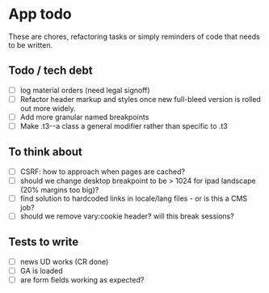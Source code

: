 # App todo
These are chores, refactoring tasks or simply reminders of code that needs to be written.

## Todo / tech debt
- [ ] log material orders (need legal signoff)
- [ ] Refactor header markup and styles once new full-bleed version is rolled out more widely.
- [ ] Add more granular named breakpoints
- [ ] Make .t3--a class a general modifier rather than specific to .t3

## To think about
- [ ] CSRF: how to approach when pages are cached?
- [ ] should we change desktop breakpoint to be > 1024 for ipad landscape (20% margins too big)?
- [ ] find solution to hardcoded links in locale/lang files - or is this a CMS job?
- [ ] should we remove vary:cookie header? will this break sessions?

## Tests to write
 - [ ] news UD works (CR done)
 - [ ] GA is loaded
 - [ ] are form fields working as expected?
